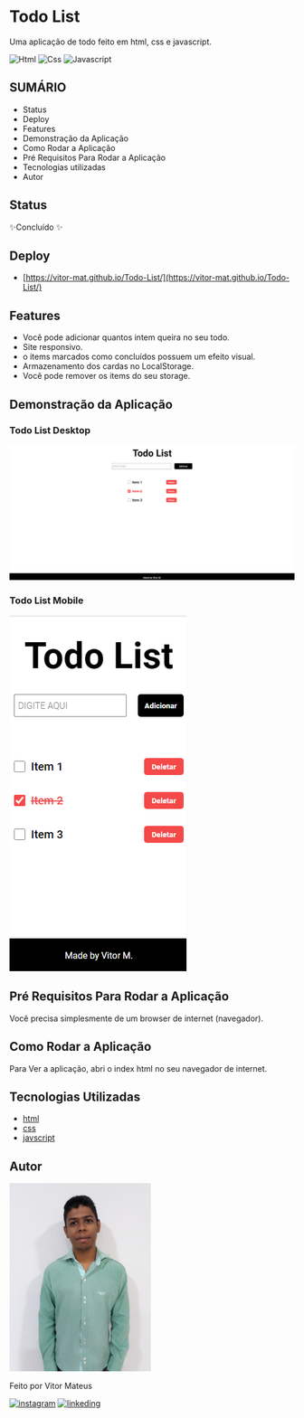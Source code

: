 # Todo List

Uma aplicação de todo feito em html, css e javascript.

![Html](https://img.shields.io/badge/HTML5-E34F26?style=for-the-badge&logo=html5&logoColor=white) ![Css](https://img.shields.io/badge/CSS3-1572B6?style=for-the-badge&logo=css3&logoColor=white) ![Javascript](https://img.shields.io/badge/JavaScript-323330?style=for-the-badge&logo=javascript&logoColor=F7DF1E)

## SUMÁRIO

- Status
- Deploy
- Features
- Demonstração da Aplicação
- Como Rodar a Aplicação
- Pré Requisitos Para Rodar a Aplicação
- Tecnologias utilizadas
- Autor

## Status

✨Concluído ✨

## Deploy

- [https://vitor-mat.github.io/Todo-List/](https://vitor-mat.github.io/Todo-List/)

## Features

- Você pode adicionar quantos intem queira no seu todo.
- Site responsivo.
- o items marcados como concluídos possuem um efeito visual.
- Armazenamento dos cardas no LocalStorage.
- Você pode remover os items do seu storage.

## Demonstração da Aplicação

### Todo List Desktop

<img alt="todo list desktop image" src="./readme_files/todo_list_desktop.png"/>

### Todo List Mobile

<img alt="todo list desktop image" src="./readme_files/todo_list_mobile.png"/>

## Pré Requisitos Para Rodar a Aplicação

Você precisa simplesmente de um browser de internet (navegador).

## Como Rodar a Aplicação

Para Ver a aplicação, abri o index html no seu navegador de internet.

## Tecnologias Utilizadas

- [html](https://developer.mozilla.org/pt-BR/docs/Web/HTML)
- [css](https://developer.mozilla.org/pt-BR/docs/Web/CSS)
- [javscript](https://developer.mozilla.org/pt-BR/docs/Web/JavaScript)

## Autor

<img alt="author photo" src="./readme_files/vitor.jpg" width="250">

Feito por Vitor Mateus

[![instagram](https://img.shields.io/badge/Instagram-E4405F?style=for-the-badge&logo=instagram&logoColor=white)](https://www.instagram.com/vitor_dev_/) [![linkeding](https://img.shields.io/badge/LinkedIn-0077B5?style=for-the-badge&logo=linkedin&logoColor=white)](https://www.linkedin.com/in/vitor-mateus-2a42461a2/)
